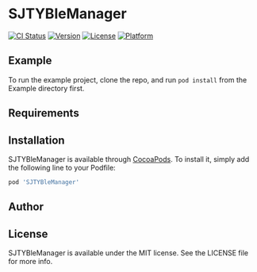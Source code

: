 # SJTYBleManager

[![CI Status](https://img.shields.io/travis/caijialiang/SJTYBleManager.svg?style=flat)](https://travis-ci.org/caijialiang/SJTYBleManager)
[![Version](https://img.shields.io/cocoapods/v/SJTYBleManager.svg?style=flat)](https://cocoapods.org/pods/SJTYBleManager)
[![License](https://img.shields.io/cocoapods/l/SJTYBleManager.svg?style=flat)](https://cocoapods.org/pods/SJTYBleManager)
[![Platform](https://img.shields.io/cocoapods/p/SJTYBleManager.svg?style=flat)](https://cocoapods.org/pods/SJTYBleManager)

## Example

To run the example project, clone the repo, and run `pod install` from the Example directory first.

## Requirements

## Installation

SJTYBleManager is available through [CocoaPods](https://cocoapods.org). To install
it, simply add the following line to your Podfile:

```ruby
pod 'SJTYBleManager'
```

## Author



## License

SJTYBleManager is available under the MIT license. See the LICENSE file for more info.
